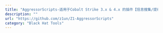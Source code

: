 ```yaml
---
title: "AggressorScripts-适用于Cobalt Strike 3.x & 4.x 的插件【信息搜集/提权/定位域管/读取密码/内网扫描/RDP相关/添加用户/内网穿透/权限维持/日志清除/辅助模块/】"
description: ""
url: "https://github.com/z1un/Z1-AggressorScripts"
category: "Black Hat Tools"
---
```

